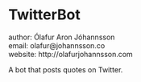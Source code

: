 <h1>TwitterBot</h1>
author: Ólafur Aron Jóhannsson<br>
email: olafur@johannsson.co<br>
website: http://olafurjohannsson.com<br>
<p>
A bot that posts quotes on Twitter.
</p>

